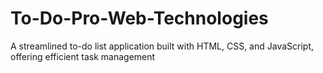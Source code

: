 # To-Do-Pro-Web-Technologies
A streamlined to-do list application built with HTML, CSS, and JavaScript, offering efficient task management
